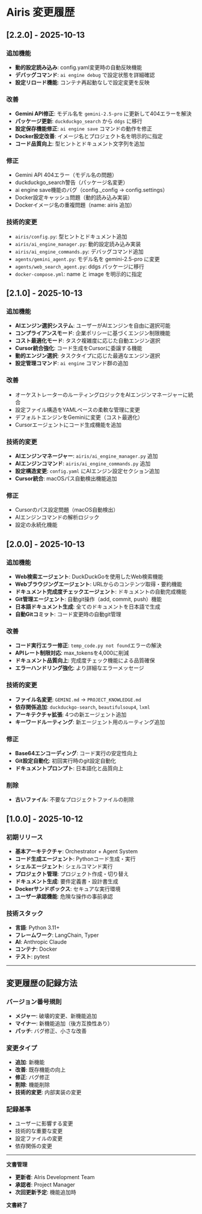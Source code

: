 # Airis 変更履歴

## [2.2.0] - 2025-10-13

### 追加機能
- **動的設定読み込み**: config.yaml変更時の自動反映機能
- **デバッグコマンド**: `ai engine debug` で設定状態を詳細確認
- **設定リロード機能**: コンテナ再起動なしで設定変更を反映

### 改善
- **Gemini API修正**: モデル名を `gemini-2.5-pro` に更新して404エラーを解決
- **パッケージ更新**: `duckduckgo_search` から `ddgs` に移行
- **設定保存機能修正**: `ai engine save` コマンドの動作を修正
- **Docker設定改善**: イメージ名とプロジェクト名を明示的に指定
- **コード品質向上**: 型ヒントとドキュメント文字列を追加

### 修正
- Gemini API 404エラー（モデル名の問題）
- duckduckgo_search警告（パッケージ名変更）
- ai engine save機能のバグ（config._config → config.settings）
- Docker設定キャッシュ問題（動的読み込み実装）
- Dockerイメージ名の重複問題（name: airis 追加）

### 技術的変更
- `airis/config.py`: 型ヒントとドキュメント追加
- `airis/ai_engine_manager.py`: 動的設定読み込み実装
- `airis/ai_engine_commands.py`: デバッグコマンド追加
- `agents/gemini_agent.py`: モデル名を gemini-2.5-pro に変更
- `agents/web_search_agent.py`: ddgs パッケージに移行
- `docker-compose.yml`: name と image を明示的に指定

## [2.1.0] - 2025-10-13

### 追加機能
- **AIエンジン選択システム**: ユーザーがAIエンジンを自由に選択可能
- **コンプライアンスモード**: 企業ポリシーに基づくエンジン制限機能
- **コスト最適化モード**: タスク複雑度に応じた自動エンジン選択
- **Cursor統合強化**: コード生成をCursorに委譲する機能
- **動的エンジン選択**: タスクタイプに応じた最適なエンジン選択
- **設定管理コマンド**: `ai engine` コマンド群の追加

### 改善
- オーケストレーターのルーティングロジックをAIエンジンマネージャーに統合
- 設定ファイル構造をYAMLベースの柔軟な管理に変更
- デフォルトエンジンをGeminiに変更（コスト最適化）
- Cursorエージェントにコード生成機能を追加

### 技術的変更
- **AIエンジンマネージャー**: `airis/ai_engine_manager.py` 追加
- **AIエンジンコマンド**: `airis/ai_engine_commands.py` 追加
- **設定構造変更**: `config.yaml` にAIエンジン設定セクション追加
- **Cursor統合**: macOSパス自動検出機能追加

### 修正
- Cursorのパス設定問題（macOS自動検出）
- AIエンジンコマンドの解析ロジック
- 設定の永続化機能

## [2.0.0] - 2025-10-13

### 追加機能
- **Web検索エージェント**: DuckDuckGoを使用したWeb検索機能
- **Webブラウジングエージェント**: URLからのコンテンツ取得・要約機能
- **ドキュメント完成度チェックエージェント**: ドキュメントの自動完成機能
- **Git管理エージェント**: 自動git操作（add, commit, push）機能
- **日本語ドキュメント生成**: 全てのドキュメントを日本語で生成
- **自動Gitコミット**: コード変更時の自動git管理

### 改善
- **コード実行エラー修正**: `temp_code.py not found`エラーの解決
- **APIレート制限対応**: max_tokensを4,000に削減
- **ドキュメント品質向上**: 完成度チェック機能による品質確保
- **エラーハンドリング強化**: より詳細なエラーメッセージ

### 技術的変更
- **ファイル名変更**: `GEMINI.md` → `PROJECT_KNOWLEDGE.md`
- **依存関係追加**: `duckduckgo-search`, `beautifulsoup4`, `lxml`
- **アーキテクチャ拡張**: 4つの新エージェント追加
- **キーワードルーティング**: 新エージェント用のルーティング追加

### 修正
- **Base64エンコーディング**: コード実行の安定性向上
- **Git設定自動化**: 初回実行時のgit設定自動化
- **ドキュメントプロンプト**: 日本語化と品質向上

### 削除
- **古いファイル**: 不要なプロジェクトファイルの削除

## [1.0.0] - 2025-10-12

### 初期リリース
- **基本アーキテクチャ**: Orchestrator + Agent System
- **コード生成エージェント**: Pythonコード生成・実行
- **シェルエージェント**: シェルコマンド実行
- **プロジェクト管理**: プロジェクト作成・切り替え
- **ドキュメント生成**: 要件定義書・設計書生成
- **Dockerサンドボックス**: セキュアな実行環境
- **ユーザー承認機能**: 危険な操作の事前承認

### 技術スタック
- **言語**: Python 3.11+
- **フレームワーク**: LangChain, Typer
- **AI**: Anthropic Claude
- **コンテナ**: Docker
- **テスト**: pytest

---

## 変更履歴の記録方法

### バージョン番号規則
- **メジャー**: 破壊的変更、新機能追加
- **マイナー**: 新機能追加（後方互換性あり）
- **パッチ**: バグ修正、小さな改善

### 変更タイプ
- **追加**: 新機能
- **改善**: 既存機能の向上
- **修正**: バグ修正
- **削除**: 機能削除
- **技術的変更**: 内部実装の変更

### 記録基準
- ユーザーに影響する変更
- 技術的な重要な変更
- 設定ファイルの変更
- 依存関係の変更

---

**文書管理**

- **更新者**: AIris Development Team
- **承認者**: Project Manager
- **次回更新予定**: 機能追加時

**文書終了**

